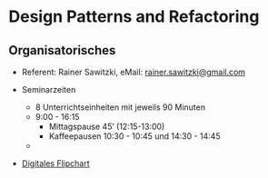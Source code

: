 # Design Patterns and Refactoring

## Organisatorisches

* Referent: Rainer Sawitzki, eMail: rainer.sawitzki@gmail.com

* Seminarzeiten
  * 8 Unterrichtseinheiten mit jeweils 90 Minuten
  * 9:00 - 16:15
    * Mittagspause 45’ (12:15-13:00)
    * Kaffeepausen 10:30 - 10:45 und 14:30 - 14:45
  * 
* [Digitales Flipchart](https://docs.google.com/presentation/d/1c7B4xFmLQpXMahetviwH8CiO36vULnF_P3zBaxVio0o/edit?usp=sharing)

